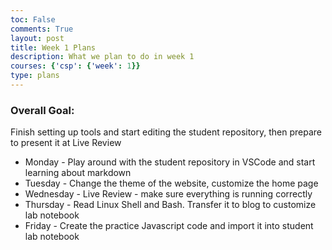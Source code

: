```yaml
---
toc: False
comments: True
layout: post
title: Week 1 Plans
description: What we plan to do in week 1
courses: {'csp': {'week': 1}}
type: plans
---
```


### Overall Goal: 
Finish setting up tools and start editing the student repository, then prepare to present it at Live Review
* Monday - Play around with the student repository in VSCode and start learning about markdown
* Tuesday - Change the theme of the website, customize the home page
* Wednesday - Live Review - make sure everything is running correctly
* Thursday - Read Linux Shell and Bash. Transfer it to blog to customize lab notebook
* Friday - Create the practice Javascript code and import it into student lab notebook